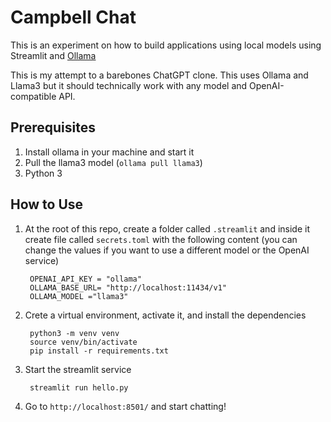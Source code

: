 # Campbell Chat

This is an experiment on how to build applications using local models using Streamlit and [Ollama](https://ollama.com)

This is my attempt to a barebones ChatGPT clone.  This uses Ollama and Llama3 but it should technically work with any model and OpenAI-compatible API.


## Prerequisites
1. Install ollama in your machine and start it
2. Pull the llama3 model (`ollama pull llama3`)
3. Python 3

## How to Use

1. At the root of this repo, create a folder called `.streamlit` and inside it create file called `secrets.toml` with the following content (you can change the values if you want to use a different model or the OpenAI service)

        OPENAI_API_KEY = "ollama"
        OLLAMA_BASE_URL= "http://localhost:11434/v1"
        OLLAMA_MODEL ="llama3"

2. Crete a virtual environment, activate it,  and install the dependencies

        python3 -m venv venv
        source venv/bin/activate
        pip install -r requirements.txt

3. Start the streamlit service

        streamlit run hello.py

4. Go to `http://localhost:8501/` and start chatting!
